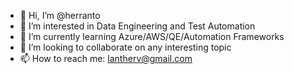 - 👋 Hi, I’m @herranto
- 👀 I’m interested in Data Engineering and Test Automation
- 🌱 I’m currently learning Azure/AWS/QE/Automation Frameworks
- 💞️ I’m looking to collaborate on any interesting topic
- 📫 How to reach me: lantherv@gmail.com

<!---
herranto/herranto is a ✨ special ✨ repository because its `README.md` (this file) appears on your GitHub profile.
You can click the Preview link to take a look at your changes.
--->
